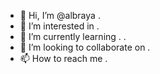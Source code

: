 - 👋 Hi, I’m @albraya .
- 👀 I’m interested in . 
- 🌱 I’m currently learning . .
- 💞️ I’m looking to collaborate on .
- 📫 How to reach me .

<!---
albraya/albraya is a ✨ special ✨ repository because its `README.md` (this file) appears on your GitHub profile.
You can click the Preview link to take a look at your changes.
--->
